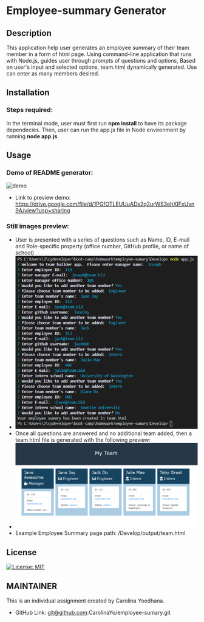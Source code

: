 # Employee-summary Generator

## Description 

This application help user generates an employee summary of their team member in a form of html page.   Using command-line application that runs with Node.js, guides user through prompts of questions and options, Based on user's input and selected options, team.html dynamically generated. Use can enter as many members desired.

## Installation
### Steps required:
In the terminal mode, user must first run __npm install__ to have its package dependecies. Then, user can run the app.js file in Node environment by running __node app.js__.

## Usage 
### Demo of README generator:
![demo](Assets/demo.gif)
* Link to preview demo: https://drive.google.com/file/d/1PGfOTLEUUuADs2q2urWS3ehXIFxUvn9A/view?usp=sharing

### Still images preview:
* User is presented with a series of questions such as Name, ID, E-mail and Role-specific property (office number, GitHub profile, or name of school)
* ![sample questions](Assets/sample-questions.PNG)
* Once all questions are answered and no additional team added, then a team.html file is generated with the following preview:
* ![team.html preview](Assets/team-page.PNG)
* Example Employee Summary page path: /Develop/output/team.html


## License
[![License: MIT](https://img.shields.io/badge/License-MIT-yellow.svg)](https://opensource.org/licenses/MIT) 

## MAINTAINER 
This is an individual assignment created by Carolina Yoedhana.
* GitHub Link: git@github.com:CarolinaYo/employee-sumary.git
